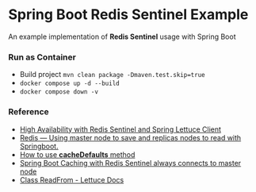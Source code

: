 # Spring Boot Redis Sentinel Example
An example implementation of **Redis Sentinel** usage with Spring Boot

### Run as Container
- Build project `mvn clean package -Dmaven.test.skip=true`
- `docker compose up -d --build`
- `docker compose down -v`

### Reference
- [High Availability with Redis Sentinel and Spring Lettuce Client](https://medium.com/trendyol-tech/high-availability-with-redis-sentinel-and-spring-lettuce-client-9da40525fc82)
- [Redis — Using master node to save and replicas nodes to read with Springboot.](https://filipemunhoz.medium.com/redis-using-master-node-to-save-and-replicas-nodes-to-read-with-springboot-b86a0dbb3baf)
- [How to use **cacheDefaults** method](https://www.tabnine.com/code/java/methods/org.springframework.data.redis.cache.RedisCacheManager$RedisCacheManagerBuilder/cacheDefaults)
- [Spring Boot Caching with Redis Sentinel always connects to master node](https://stackoverflow.com/questions/64809960/spring-boot-caching-with-redis-sentinel-always-connects-to-master-node)
- [Class ReadFrom - Lettuce Docs](https://lettuce.io/core/release/api/io/lettuce/core/ReadFrom.html)